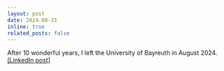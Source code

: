 ```yaml
---
layout: post
date: 2024-08-31
inline: true
related_posts: false
---
```


After 10 wonderful years, I left the University of Bayreuth in August 2024. <a href="https://www.linkedin.com/posts/straub-christopher_farewell-university-after-10-wonderful-activity-7234540175693946883-lDAS/?utm_source=share">[LinkedIn post]</a>
